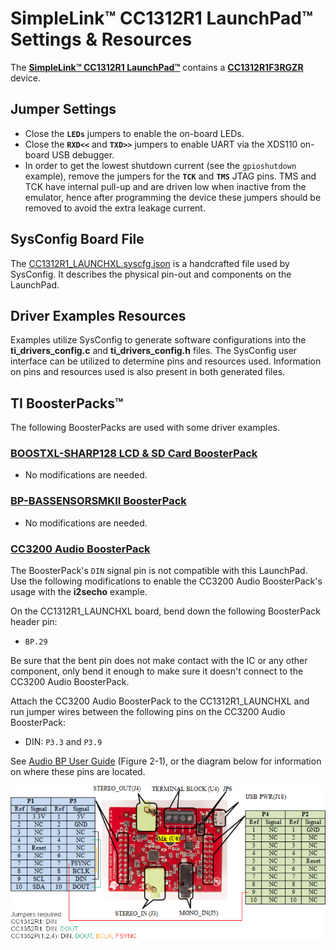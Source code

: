 # SimpleLink&trade; CC1312R1 LaunchPad&trade; Settings & Resources

The [__SimpleLink&trade; CC1312R1 LaunchPad&trade;__][board] contains a
[__CC1312R1F3RGZR__][device] device.

## Jumper Settings

* Close the __`LEDs`__ jumpers to enable the on-board LEDs.
* Close the __`RXD<<`__ and __`TXD>>`__ jumpers to enable UART via the XDS110 on-board USB debugger.
* In order to get the lowest shutdown current (see the
  `gpioshutdown` example), remove the jumpers for the __`TCK`__ and __`TMS`__
  JTAG pins. TMS and TCK have internal pull-up and are driven low when
  inactive from the emulator, hence after programming the device these jumpers
  should be removed to avoid the extra leakage current.

## SysConfig Board File

The [CC1312R1_LAUNCHXL.syscfg.json](../.meta/CC1312R1_LAUNCHXL.syscfg.json)
is a handcrafted file used by SysConfig. It describes the physical pin-out
and components on the LaunchPad.

## Driver Examples Resources

Examples utilize SysConfig to generate software configurations into
the __ti_drivers_config.c__ and __ti_drivers_config.h__ files. The SysConfig
user interface can be utilized to determine pins and resources used.
Information on pins and resources used is also present in both generated files.

## TI BoosterPacks&trade;

The following BoosterPacks are used with some driver examples.

### [__BOOSTXL-SHARP128 LCD & SD Card BoosterPack__][boostxl-sharp128]

* No modifications are needed.

### [__BP-BASSENSORSMKII BoosterPack__][bp-bassensorsmkii]

* No modifications are needed.

### [__CC3200 Audio BoosterPack__][cc3200audboost]

The BoosterPack's `DIN` signal pin is not compatible with this LaunchPad.
Use the following modifications to enable the CC3200 Audio BoosterPack's
usage with the __i2secho__ example.

On the CC1312R1_LAUNCHXL board, bend down the following BoosterPack header pin:

* `BP.29`

Be sure that the bent pin does not make contact with the IC or any other
component, only bend it enough to make sure it doesn't connect to the CC3200
Audio BoosterPack.

Attach the CC3200 Audio BoosterPack to the CC1312R1_LAUNCHXL and run jumper wires
between the following pins on the CC3200 Audio BoosterPack:

* DIN: `P3.3` and `P3.9`

See [Audio BP User Guide][cc3200audboost-user-guide] (Figure 2-1), or the
diagram below for information on where these pins are located.

![CC3200 Audio BoosterPack Jumper Wire Diagram](images/cc3200audboost_jumpers_annotated.png)

[device]: https://www.ti.com/product/CC1312R
[board]: https://www.ti.com/tool/LAUNCHXL-CC1312R1
[boostxl-sharp128]: https://www.ti.com/tool/BOOSTXL-SHARP128
[bp-bassensorsmkii]: https://www.ti.com/tool/BP-BASSENSORSMKII
[cc3200audboost]: https://www.ti.com/tool/CC3200AUDBOOST
[cc3200audboost-user-guide]: https://www.ti.com/lit/pdf/swru383
